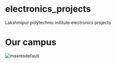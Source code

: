 # electronics_projects

Lakshmipur polytechnic inititute electronics projects

# Our campus

![maxresdefault](https://user-images.githubusercontent.com/83330293/208442611-382fe0b2-4dd3-483a-84ea-4015fa864754.jpg)

